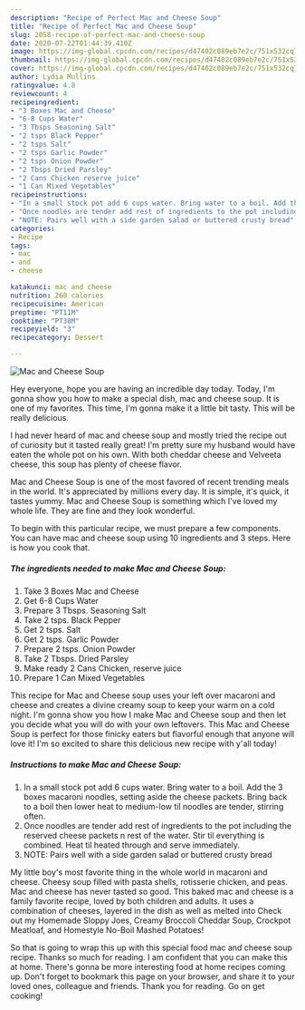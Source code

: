 ```yaml
---
description: "Recipe of Perfect Mac and Cheese Soup"
title: "Recipe of Perfect Mac and Cheese Soup"
slug: 2058-recipe-of-perfect-mac-and-cheese-soup
date: 2020-07-22T01:44:39.410Z
image: https://img-global.cpcdn.com/recipes/d47402c089eb7e2c/751x532cq70/mac-and-cheese-soup-recipe-main-photo.jpg
thumbnail: https://img-global.cpcdn.com/recipes/d47402c089eb7e2c/751x532cq70/mac-and-cheese-soup-recipe-main-photo.jpg
cover: https://img-global.cpcdn.com/recipes/d47402c089eb7e2c/751x532cq70/mac-and-cheese-soup-recipe-main-photo.jpg
author: Lydia Mullins
ratingvalue: 4.8
reviewcount: 4
recipeingredient:
- "3 Boxes Mac and Cheese"
- "6-8 Cups Water"
- "3 Tbsps Seasoning Salt"
- "2 tsps Black Pepper"
- "2 tsps Salt"
- "2 tsps Garlic Powder"
- "2 tsps Onion Powder"
- "2 Tbsps Dried Parsley"
- "2 Cans Chicken reserve juice"
- "1 Can Mixed Vegetables"
recipeinstructions:
- "In a small stock pot add 6 cups water. Bring water to a boil. Add the 3 boxes macaroni noodles, setting aside the cheese packets. Bring back to a boil then lower heat to medium-low til noodles are tender, stirring often."
- "Once noodles are tender add rest of ingredients to the pot including the reserved cheese packets n rest of the water. Stir til everything is combined. Heat til heated through and serve immediately."
- "NOTE: Pairs well with a side garden salad or buttered crusty bread"
categories:
- Recipe
tags:
- mac
- and
- cheese

katakunci: mac and cheese 
nutrition: 260 calories
recipecuisine: American
preptime: "PT11M"
cooktime: "PT38M"
recipeyield: "3"
recipecategory: Dessert

---
```



![Mac and Cheese Soup](https://img-global.cpcdn.com/recipes/d47402c089eb7e2c/751x532cq70/mac-and-cheese-soup-recipe-main-photo.jpg)

Hey everyone, hope you are having an incredible day today. Today, I'm gonna show you how to make a special dish, mac and cheese soup. It is one of my favorites. This time, I'm gonna make it a little bit tasty. This will be really delicious.

I had never heard of mac and cheese soup and mostly tried the recipe out of curiosity but it tasted really great! I&#39;m pretty sure my husband would have eaten the whole pot on his own. With both cheddar cheese and Velveeta cheese, this soup has plenty of cheese flavor.

Mac and Cheese Soup is one of the most favored of recent trending meals in the world. It's appreciated by millions every day. It is simple, it's quick, it tastes yummy. Mac and Cheese Soup is something which I've loved my whole life. They are fine and they look wonderful.


To begin with this particular recipe, we must prepare a few components. You can have mac and cheese soup using 10 ingredients and 3 steps. Here is how you cook that.

<!--inarticleads1-->

##### The ingredients needed to make Mac and Cheese Soup:

1. Take 3 Boxes Mac and Cheese
1. Get 6-8 Cups Water
1. Prepare 3 Tbsps. Seasoning Salt
1. Take 2 tsps. Black Pepper
1. Get 2 tsps. Salt
1. Get 2 tsps. Garlic Powder
1. Prepare 2 tsps. Onion Powder
1. Take 2 Tbsps. Dried Parsley
1. Make ready 2 Cans Chicken, reserve juice
1. Prepare 1 Can Mixed Vegetables


This recipe for Mac and Cheese soup uses your left over macaroni and cheese and creates a divine creamy soup to keep your warm on a cold night. I&#39;m gonna show you how I make Mac and Cheese soup and then let you decide what you will do with your own leftovers. This Mac and Cheese Soup is perfect for those finicky eaters but flavorful enough that anyone will love it! I&#39;m so excited to share this delicious new recipe with y&#39;all today! 

<!--inarticleads2-->

##### Instructions to make Mac and Cheese Soup:

1. In a small stock pot add 6 cups water. Bring water to a boil. Add the 3 boxes macaroni noodles, setting aside the cheese packets. Bring back to a boil then lower heat to medium-low til noodles are tender, stirring often.
1. Once noodles are tender add rest of ingredients to the pot including the reserved cheese packets n rest of the water. Stir til everything is combined. Heat til heated through and serve immediately.
1. NOTE: Pairs well with a side garden salad or buttered crusty bread


My little boy&#39;s most favorite thing in the whole world in macaroni and cheese. Cheesy soup filled with pasta shells, rotisserie chicken, and peas. Mac and cheese has never tasted so good. This baked mac and cheese is a family favorite recipe, loved by both children and adults. It uses a combination of cheeses, layered in the dish as well as melted into Check out my Homemade Sloppy Joes, Creamy Broccoli Cheddar Soup, Crockpot Meatloaf, and Homestyle No-Boil Mashed Potatoes! 

So that is going to wrap this up with this special food mac and cheese soup recipe. Thanks so much for reading. I am confident that you can make this at home. There's gonna be more interesting food at home recipes coming up. Don't forget to bookmark this page on your browser, and share it to your loved ones, colleague and friends. Thank you for reading. Go on get cooking!
